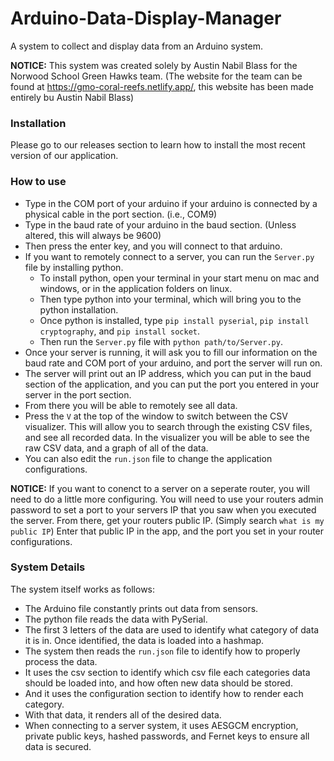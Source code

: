 # Arduino-Data-Display-Manager

A system to collect and display data from an Arduino system.

**NOTICE:** This system was created solely by Austin Nabil Blass for the Norwood School Green Hawks team. (The website for the team can be found at https://gmo-coral-reefs.netlify.app/, this website has been made entirely bu Austin Nabil Blass)

### Installation

Please go to our releases section to learn how to install the most recent version of our application.

### How to use

* Type in the COM port of your arduino if your arduino is connected by a physical cable in the port section. (i.e., COM9)
* Type in the baud rate of your arduino in the baud section. (Unless altered, this will always be 9600)
* Then press the enter key, and you will connect to that arduino.
* If you want to remotely connect to a server, you can run the `Server.py` file by installing python.
   * To install python, open your terminal in your start menu on mac and windows, or in the application folders on linux.
   * Then type python into your terminal, which will bring you to the python installation.
   * Once python is installed, type `pip install pyserial`, `pip install cryptography`, and `pip install socket`.
   * Then run the `Server.py` file with `python path/to/Server.py`.
* Once your server is running, it will ask you to fill our information on the baud rate and COM port of your arduino, and port the server will run on.
* The server will print out an IP address, which you can put in the baud section of the application, and you can put the port you entered in your server in the port section.
* From there you will be able to remotely see all data.
* Press the `V` at the top of the window to switch between the CSV visualizer. This will allow you to search through the existing CSV files, and see all recorded data. In the visualizer you will be able to see the raw CSV data, and a graph of all of the data.
* You can also edit the `run.json` file to change the application configurations. 
  
**NOTICE:** If you want to conenct to a server on a seperate router, you will need to do a little more configuring. You will need to use your routers admin password to set a port to your servers IP that you saw when you executed the server. From there, get your routers public IP. (Simply search `what is my public IP`) Enter that public IP in the app, and the port you set in your router configurations.

### System Details

The system itself works as follows:
* The Arduino file constantly prints out data from sensors.
* The python file reads the data with PySerial.
* The first 3 letters of the data are used to identify what category of data it is in. Once identified, the data is loaded into a hashmap.
* The system then reads the `run.json` file to identify how to properly process the data.
* It uses the csv section to identify which csv file each categories data should be loaded into, and how often new data should be stored.
* And it uses the configuration section to identify how to render each category.
* With that data, it renders all of the desired data.
* When connecting to a server system, it uses AESGCM encryption, private public keys, hashed passwords, and Fernet keys to ensure all data is secured.
